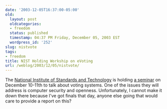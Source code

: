 ```yaml
---
date: '2003-12-05T16:37:00-05:00'
old:
  layout: post
  oldcategories:
  - freedom
  status: published
  timestamp: 04:37 PM Friday, December 05, 2003 EST
  wordpress_id: '252'
slug: nistvote
tags:
- freedom
title: NIST Holding Workship on eVoting
url: /weblog/2003/12/05/nistvote/
---
```


The [National Institute of Standards and Technology](http://www.nist.gov/) is
holding [a seminar](http://vote.nist.gov/overview.html) on December 10-11th to
talk about voting systems.  One of the issues they will address is computer
security and openness.  Unfortunately, I cannot make it down there because I've
got finals that day, anyone else going that would care to provide a report on
this?

